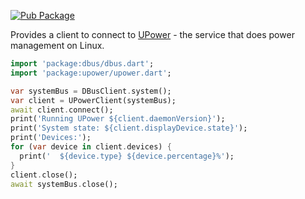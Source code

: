 [![Pub Package](https://img.shields.io/pub/v/upower.svg)](https://pub.dev/packages/upower)

Provides a client to connect to [UPower](https://upower.freedesktop.org/) - the service that does power management on Linux.

```dart
import 'package:dbus/dbus.dart';
import 'package:upower/upower.dart';

var systemBus = DBusClient.system();
var client = UPowerClient(systemBus);
await client.connect();
print('Running UPower ${client.daemonVersion}');
print('System state: ${client.displayDevice.state}');
print('Devices:');
for (var device in client.devices) {
  print('  ${device.type} ${device.percentage}%');
}
client.close();
await systemBus.close();
```
